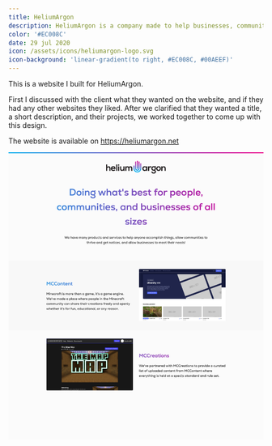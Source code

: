 ```yaml
---
title: HeliumArgon
description: HeliumArgon is a company made to help businesses, communities, and people with tasks by creating products and services to help them.
color: '#EC008C'
date: 29 jul 2020
icon: /assets/icons/heliumargon-logo.svg
icon-background: 'linear-gradient(to right, #EC008C, #00AEEF)'
---
```


This is a website I built for HeliumArgon.

First I discussed with the client what they wanted on the website, and if they had any other websites they liked. After we clarified that they wanted a title, a short description, and their projects, we worked together to come up with this design.

The website is available on https://heliumargon.net

![HeliumArgon's home page](https://raw.githubusercontent.com/JipFr/jipfr/master/projects/heliumargon-1.png)
